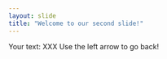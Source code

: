 ```yaml
---
layout: slide
title: "Welcome to our second slide!"
---
```

Your text: XXX
Use the left arrow to go back!
